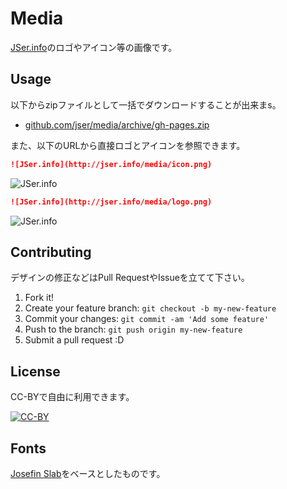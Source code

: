 # Media

[JSer.info](http://jser.info/ "JSer.info")のロゴやアイコン等の画像です。

## Usage

以下からzipファイルとして一括でダウンロードすることが出来まs。

- [github.com/jser/media/archive/gh-pages.zip](https://github.com/jser/media/archive/gh-pages.zip)

また、以下のURLから直接ロゴとアイコンを参照できます。

```markdown
![JSer.info](http://jser.info/media/icon.png)
```

![JSer.info](http://jser.info/media/icon.png)


```markdown
![JSer.info](http://jser.info/media/logo.png)
```

![JSer.info](http://jser.info/media/logo.png)



## Contributing

デザインの修正などはPull RequestやIssueを立てて下さい。

1. Fork it!
2. Create your feature branch: `git checkout -b my-new-feature`
3. Commit your changes: `git commit -am 'Add some feature'`
4. Push to the branch: `git push origin my-new-feature`
5. Submit a pull request :D

## License

CC-BYで自由に利用できます。

[![CC-BY](https://licensebuttons.net/l/by/4.0/88x31.png)](http://creativecommons.org/licenses/by/4.0/)

## Fonts

[Josefin Slab](https://www.google.com/fonts/specimen/Josefin+Slab "Josefin Slab")をベースとしたものです。